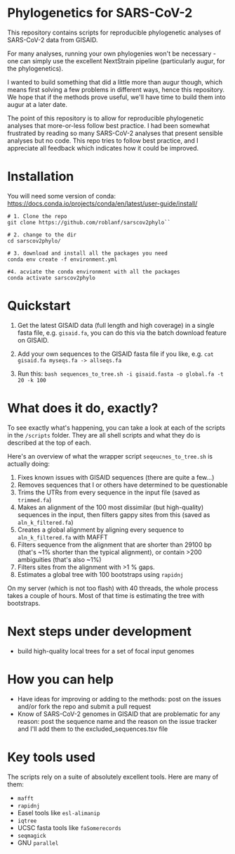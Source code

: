 # Phylogenetics for SARS-CoV-2

This repository contains scripts for reproducible phylogenetic analyses of SARS-CoV-2 data from GISAID.

For many analyses, running your own phylogenies won't be necessary - one can simply use the excellent NextStrain pipeline (particularly augur, for the phylogenetics).

I wanted to build something that did a little more than augur though, which means first solving a few problems in different ways, hence this repository. We hope that if the methods prove useful, we'll have time to build them into augur at a later date.

The point of this repository is to allow for reproducible phylogenetic analyses that more-or-less follow best practice. I had been somewhat frustrated by reading so many SARS-CoV-2 analyses that present sensible analyses but no code. This repo tries to follow best practice, and I appreciate all feedback which indicates how it could be improved. 

# Installation
You will need some version of conda: https://docs.conda.io/projects/conda/en/latest/user-guide/install/

```
# 1. Clone the repo
git clone https://github.com/roblanf/sarscov2phylo``

# 2. change to the dir
cd sarscov2phylo/

# 3. download and install all the packages you need 
conda env create -f environment.yml

#4. acviate the conda environment with all the packages
conda activate sarscov2phylo
```

# Quickstart

1. Get the latest GISAID data (full length and high coverage) in a single fasta file, e.g. `gisaid.fa`, you can do this via the batch download feature on GISAID.

2. Add your own sequences to the GISAID fasta file if you like, e.g. `cat gisaid.fa myseqs.fa -> allseqs.fa`

3. Run this: `bash sequences_to_tree.sh -i gisaid.fasta -o global.fa -t 20 -k 100`


# What does it do, exactly?

To see exactly what's happening, you can take a look at each of the scripts in the `/scripts` folder. They are all shell scripts and what they do is described at the top of each. 

Here's an overview of what the wrapper script `seqeucnes_to_tree.sh` is actually doing:

1. Fixes known issues with GISAID sequences (there are quite a few...)
2. Removes sequences that I or others have determined to be questionable 
3. Trims the UTRs from every sequence in the input file (saved as `trimmed.fa`)
4. Makes an alignment of the 100 most dissimilar (but high-quality) sequences in the input, then filters gappy sites from this (saved as `aln_k_filtered.fa`)
5. Creates a global alignment by aligning every sequence to `aln_k_filtered.fa` with MAFFT
6. Filters sequence from the alignment that are shorter than 29100 bp (that's ~1% shorter than the typical alignment), or contain >200 ambiguities (that's also ~1%)
7. Filters sites from the alignment with >1 % gaps.
8. Estimates a global tree with 100 bootstraps using `rapidnj`

On my server (which is not too flash) with 40 threads, the whole process takes a couple of hours. Most of that time is estimating the tree with bootstraps.

# Next steps under development

* build high-quality local trees for a set of focal input genomes

# How you can help

* Have ideas for improving or adding to the methods: post on the issues and/or fork the repo and submit a pull request
* Know of SARS-CoV-2 genomes in GISAID that are problematic for any reason: post the sequence name and the reason on the issue tracker and I'll add them to the excluded_sequences.tsv file
 
# Key tools used

The scripts rely on a suite of absolutely excellent tools. Here are many of them:

* `mafft`
* `rapidnj`
* Easel tools like `esl-alimanip`
* `iqtree`
* UCSC fasta tools like `faSomerecords`
* `seqmagick`
* GNU `parallel`
